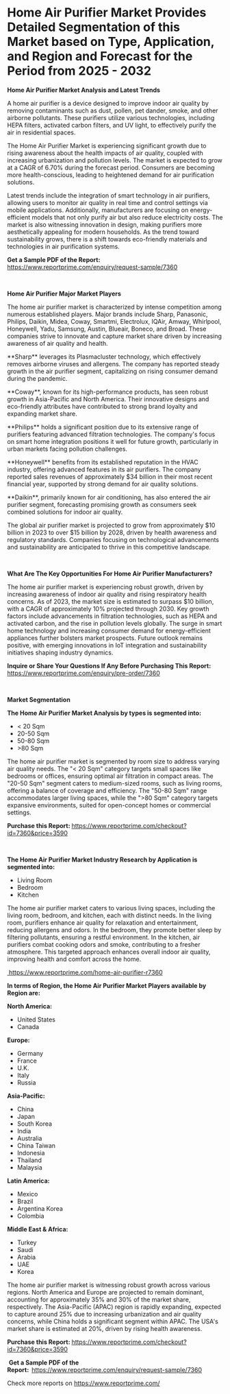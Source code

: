 <p><h1>Home Air Purifier Market Provides Detailed Segmentation of this Market based on Type, Application, and Region and Forecast for the Period from 2025 - 2032</h1></p><p><strong>Home Air Purifier Market Analysis and Latest Trends</strong></p>
<p><p>A home air purifier is a device designed to improve indoor air quality by removing contaminants such as dust, pollen, pet dander, smoke, and other airborne pollutants. These purifiers utilize various technologies, including HEPA filters, activated carbon filters, and UV light, to effectively purify the air in residential spaces.</p><p>The Home Air Purifier Market is experiencing significant growth due to rising awareness about the health impacts of air quality, coupled with increasing urbanization and pollution levels. The market is expected to grow at a CAGR of 6.70% during the forecast period. Consumers are becoming more health-conscious, leading to heightened demand for air purification solutions.</p><p>Latest trends include the integration of smart technology in air purifiers, allowing users to monitor air quality in real time and control settings via mobile applications. Additionally, manufacturers are focusing on energy-efficient models that not only purify air but also reduce electricity costs. The market is also witnessing innovation in design, making purifiers more aesthetically appealing for modern households. As the trend toward sustainability grows, there is a shift towards eco-friendly materials and technologies in air purification systems.</p></p>
<p><strong>Get a Sample PDF of the Report:&nbsp;</strong> <a href="https://www.reportprime.com/enquiry/request-sample/7360?utm_campaign=2939&utm_medium=2&utm_source=Github&utm_content=ia&utm_term=19032025&utm_id=home-air-purifier">https://www.reportprime.com/enquiry/request-sample/7360</a></p>
<p>&nbsp;</p>
<p><strong>Home Air Purifier Major Market Players</strong></p>
<p><p>The home air purifier market is characterized by intense competition among numerous established players. Major brands include Sharp, Panasonic, Philips, Daikin, Midea, Coway, Smartmi, Electrolux, IQAir, Amway, Whirlpool, Honeywell, Yadu, Samsung, Austin, Blueair, Boneco, and Broad. These companies strive to innovate and capture market share driven by increasing awareness of air quality and health.</p><p>**Sharp** leverages its Plasmacluster technology, which effectively removes airborne viruses and allergens. The company has reported steady growth in the air purifier segment, capitalizing on rising consumer demand during the pandemic.</p><p>**Coway**, known for its high-performance products, has seen robust growth in Asia-Pacific and North America. Their innovative designs and eco-friendly attributes have contributed to strong brand loyalty and expanding market share.</p><p>**Philips** holds a significant position due to its extensive range of purifiers featuring advanced filtration technologies. The company's focus on smart home integration positions it well for future growth, particularly in urban markets facing pollution challenges.</p><p>**Honeywell** benefits from its established reputation in the HVAC industry, offering advanced features in its air purifiers. The company reported sales revenues of approximately $34 billion in their most recent financial year, supported by strong demand for air quality solutions.</p><p>**Daikin**, primarily known for air conditioning, has also entered the air purifier segment, forecasting promising growth as consumers seek combined solutions for indoor air quality.</p><p>The global air purifier market is projected to grow from approximately $10 billion in 2023 to over $15 billion by 2028, driven by health awareness and regulatory standards. Companies focusing on technological advancements and sustainability are anticipated to thrive in this competitive landscape.</p></p>
<p>&nbsp;</p>
<p><strong>What Are The Key Opportunities For Home Air Purifier Manufacturers?</strong></p>
<p><p>The home air purifier market is experiencing robust growth, driven by increasing awareness of indoor air quality and rising respiratory health concerns. As of 2023, the market size is estimated to surpass $10 billion, with a CAGR of approximately 10% projected through 2030. Key growth factors include advancements in filtration technologies, such as HEPA and activated carbon, and the rise in pollution levels globally. The surge in smart home technology and increasing consumer demand for energy-efficient appliances further bolsters market prospects. Future outlook remains positive, with emerging innovations in IoT integration and sustainability initiatives shaping industry dynamics.</p></p>
<p><strong>Inquire or Share Your Questions If Any Before Purchasing This Report:</strong> <a href="https://www.reportprime.com/enquiry/pre-order/7360?utm_campaign=2939&utm_medium=2&utm_source=Github&utm_content=ia&utm_term=19032025&utm_id=home-air-purifier">https://www.reportprime.com/enquiry/pre-order/7360</a></p>
<p>&nbsp;</p>
<p><strong>Market Segmentation</strong></p>
<p><strong>The Home Air Purifier Market Analysis by types is segmented into:</strong></p>
<p><ul><li>< 20 Sqm</li><li>20-50 Sqm</li><li>50-80 Sqm</li><li>>80 Sqm</li></ul></p>
<p><p>The home air purifier market is segmented by room size to address varying air quality needs. The "< 20 Sqm" category targets small spaces like bedrooms or offices, ensuring optimal air filtration in compact areas. The "20-50 Sqm" segment caters to medium-sized rooms, such as living rooms, offering a balance of coverage and efficiency. The "50-80 Sqm" range accommodates larger living spaces, while the ">80 Sqm" category targets expansive environments, suited for open-concept homes or commercial settings.</p></p>
<p><strong>Purchase this Report:&nbsp;</strong><a href="https://www.reportprime.com/checkout?id=7360&price=3590&utm_campaign=2939&utm_medium=2&utm_source=Github&utm_content=ia&utm_term=19032025&utm_id=home-air-purifier">https://www.reportprime.com/checkout?id=7360&price=3590</a></p>
<p>&nbsp;</p>
<p><strong>The Home Air Purifier Market Industry Research by Application is segmented into:</strong></p>
<p><ul><li>Living Room</li><li>Bedroom</li><li>Kitchen</li></ul></p>
<p><p>The home air purifier market caters to various living spaces, including the living room, bedroom, and kitchen, each with distinct needs. In the living room, purifiers enhance air quality for relaxation and entertainment, reducing allergens and odors. In the bedroom, they promote better sleep by filtering pollutants, ensuring a restful environment. In the kitchen, air purifiers combat cooking odors and smoke, contributing to a fresher atmosphere. This targeted approach enhances overall indoor air quality, improving health and comfort across the home.</p></p>
<p><a href="https://www.reportprime.com/home-air-purifier-r7360?utm_campaign=2939&utm_medium=2&utm_source=Github&utm_content=ia&utm_term=19032025&utm_id=home-air-purifier">&nbsp;https://www.reportprime.com/home-air-purifier-r7360</a></p>
<p><strong>In terms of Region, the Home Air Purifier Market Players available by Region are:</strong></p>
<p>
    <p> <strong> North America: </strong>
        <ul>
            <li>United States</li>
            <li>Canada</li>
        </ul>
        </p> 
    <p> <strong> Europe: </strong>
        <ul>
            <li>Germany</li>
            <li>France</li>
            <li>U.K.</li>
            <li>Italy</li>
            <li>Russia</li>
        </ul>
        </p> 
    <p> <strong> Asia-Pacific: </strong>
        <ul>
            <li>China</li>
            <li>Japan</li>
            <li>South Korea</li>
            <li>India</li>
            <li>Australia</li>
            <li>China Taiwan</li>
            <li>Indonesia</li>
            <li>Thailand</li>
            <li>Malaysia</li>
        </ul>
        </p> 
    <p> <strong> Latin America: </strong>
        <ul>
            <li>Mexico</li>
            <li>Brazil</li>
            <li>Argentina Korea</li>
            <li>Colombia</li>
        </ul>
        </p> 
    <p> <strong> Middle East & Africa: </strong>
        <ul>
            <li>Turkey</li>
            <li>Saudi</li>
            <li>Arabia</li>
            <li>UAE</li>
            <li>Korea</li>
        </ul>
    </p>
    </p>
<p><p>The home air purifier market is witnessing robust growth across various regions. North America and Europe are projected to remain dominant, accounting for approximately 35% and 30% of the market share, respectively. The Asia-Pacific (APAC) region is rapidly expanding, expected to capture around 25% due to increasing urbanization and air quality concerns, while China holds a significant segment within APAC. The USA's market share is estimated at 20%, driven by rising health awareness.</p></p>
<p><strong>Purchase this Report: </strong><a href="https://www.reportprime.com/checkout?id=7360&price=3590&utm_campaign=2939&utm_medium=2&utm_source=Github&utm_content=ia&utm_term=19032025&utm_id=home-air-purifier">https://www.reportprime.com/checkout?id=7360&price=3590</a></p>
<p>&nbsp;<strong>Get a Sample PDF of the Report:&nbsp;&nbsp;</strong><a href="https://www.reportprime.com/enquiry/request-sample/7360?utm_campaign=2939&utm_medium=2&utm_source=Github&utm_content=ia&utm_term=19032025&utm_id=home-air-purifier">https://www.reportprime.com/enquiry/request-sample/7360</a></p>
<p><strong></strong></p>
<p>Check more reports on <a href="https://www.reportprime.com/?utm_campaign=2939&utm_medium=2&utm_source=Github&utm_content=ia&utm_term=19032025&utm_id=home-air-purifier">https://www.reportprime.com/</a></p>